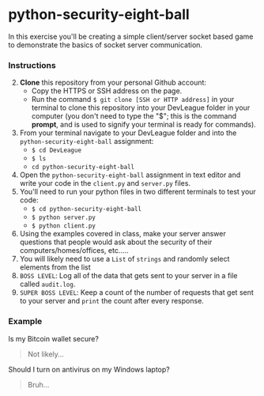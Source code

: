 # python-security-eight-ball
In this exercise you'll be creating a simple client/server socket based game to demonstrate the basics of socket server communication.

### Instructions
2. **Clone** this repository from your personal Github account:
    - Copy the HTTPS or SSH address on the page.
    - Run the command `$ git clone [SSH or HTTP address]` in your terminal to clone this repository into your DevLeague folder 
      in  your computer (you don't need to type the "$"; this is the command __prompt__, and is used to signify your terminal is ready for commands).
3. From your terminal navigate to your DevLeague folder and into the `python-security-eight-ball` assignment:
    - `$ cd DevLeague`
    - `$ ls` 
    - `cd python-security-eight-ball`
4. Open the `python-security-eight-ball` assignment in text editor and write your code in the `client.py` and `server.py` files.
5. You'll need to run your python files in two different terminals to test your code:
   - `$ cd python-security-eight-ball`
   - `$ python server.py`
   - `$ python client.py`
6. Using the examples covered in class, make your server answer questions that people would ask about the security of their computers/homes/offices, etc.....
7. You will likely need to use a `List` of `strings` and randomly select elements from the list
8. `BOSS LEVEL`: Log all of the data that gets sent to your server in a file called `audit.log`.
9. `SUPER BOSS LEVEL`: Keep a count of the number of requests that get sent to your server and `print` the count after every response.

### Example


Is my Bitcoin wallet secure?

> Not likely...

Should I turn on antivirus on my Windows laptop?

> Bruh...